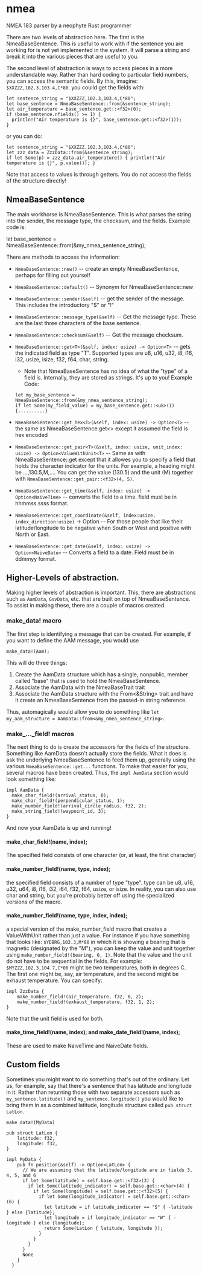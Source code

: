 # nmea
NMEA 183 parser by a neophyte Rust programmer

There are two levels of abstraction here.  The first is the NmeaBaseSentence.  This is useful to work with if the sentence you are working for is not yet implemented in the system.  It will parse a string and break it into the various pieces that are useful to you.

The second level of abstraction is ways to access pieces in a more understandable way.  Rather than hard coding to particular field numbers, you can access the semantic fields.  By this, imagine: `$XXZZZ,102.3,103.4,C*80`.  you coulld get the fields with:
```
let sentence_string = "$XXZZZ,102.3,103.4,C*80";
let base_sentence = NmeaBaseSentence::from(&sentence_string);
let air_temperature = base_sentence.get::<f32>(0);
if (base_sentence.nfields() >= 1) {
  println!("Air temperature is {}", base_sentence.get::<f32>(1));
}
```
or you can do:
```
let sentence_string = "$XXZZZ,102.3,103.4,C*80";
let zzz_data = ZzzData::from(&sentence_string);
if let Some(p) = zzz_data.air_temperature() { println!("Air temperature is {}", p.value()); }
```

Note that access to values is through getters.  You do not access the fields of the structure directly!

## NmeaBaseSentence
The main workhorse is NmeaBaseSentence.  This is what parses the string into the sender, the message type, the checksum, and the fields.  Example code is:

let base_sentence = NmeaBaseSentence::from(&my_nmea_sentence_string); 

There are methods to access the information:

+ `NmeaBaseSentence::new()` -- create an empty NmeaBaseSentence, perhaps for filling out yourself
+ `NmeaBaseSentence::default()` -- Synonym for NmeaBaseSentence::new
+ `NmeaBaseSentence::sender(&self)` -- get the sender of the message.  This includes the introductory "$" or "!"
+ `NmeaBaseSentence::message_type(&self)` -- Get the message type. These are the last three characters of the base sentence.
+ `NmeaBaseSentence::checksum(&self)` -- Get the message checksum.
+ `NmeaBaseSentence::get<T>(&self, index: usize) -> Option<T>` -- gets the indicated field as type "T".  Supported types are u8, u16, u32, i8, i16, i32, usize, isize, f32, f64, char, string.
  + Note that NmeaBaseSentence has no idea of what the "type" of a field is.  Internally, they are stored as strings.  It's up to you! Example Code:
  ```
  let my_base_sentence = NmeaBaseSentence::from(&my_nmea_sentence_string);
  if let Some(my_field_value) = my_base_sentence.get::<u8>(1) {..........}
  ```
  
+ `NmeaBaseSentence::get_hex<T>(&self, index: usize) -> Option<T>` -- the same as NmeaBaseSentence.get<> except it assumed the field is hex encoded 
+ `NmeaBaseSentence::get_pair<T>(&self, index: usize, unit_index: usize) -> Option<ValueWithUnit<T>` -- Same as with NmeaBaseSentence::get except that it allowes you
  to specify a field that holds the character indicator for the units.  For example, a heading might be ...,130.5,M,....  You can get the value (130.5) and the unit
  (M) together with `NmeaBaseSentence::get_pair::<f32>(4, 5)`.
+ `NmeaBaseSentence::get_time(&self, index: usize) -> Option<NaiveTime>` -- converts the field to a time.  field must be in hhmmss.ssss format.
+ `NmeaBaseSentence::get_coordinate(&self, index:usize, index_direction:usize)` -> Option<f32> -- For those people that like their latitude/longitude to be negative when
  South or West and positive with North or East.
+ `NmeaBaseSentence::get_date(&self, index: usize) -> Option<NaiveDate>` -- Converts a field to a date.  Field must be in ddmmyy format.

## Higher-Levels of abstraction.
  
Making higher levels of abstraction is important.  This, there are abstractions such as `AamData`, `GsvData`, etc. that are built on top of NmeaBaseSentence.  To assist in making these, there are a couple of macros created.

### make_data! macro

The first step is identifying a message that can be created.  For example, if you want to define the AAM message, you would use
  ```
  make_data!(Aam);
  ```
  
This will do three things:

  1. Create the AamData structure which has a single, nonpublic, member called "base" that is used to hold the NmeaBaseSentence.
  1. Associate the AamData with the NmeaBaseTrait trait
  1. Associate the AamData structure with the From<&String> trait and have it create an NmeaBaseSentence from the passed-in string reference.

Thus, automagically would allow you to do something like `let my_aam_structure = AamData::from<&my_nmea_sentence_string>`.
  
### make_..._field! macros

The next thing to do is create the accessors for the fields of the structure.  Something like AamData doesn't actually store the fields.  What it does is ask the underlying NmeaBaseSentence to feed them up, generally using the various `NmeaBaseSentence::get...` functions.  To make that easier for you, several macros have been created.  Thus, the `impl AamData` section would look something like:
  ```
  impl AamData {
    make_char_field!(arrival_status, 0);
    make_char_field!(perpendicular_status, 1);
    make_number_field!(arrival_circle_radius, f32, 2);
    make_string_field!(waypoint_id, 3);
  }
  ```
  
  And now your AamData is up and running!
  
  #### make_char_field!(name, index);
  The specified field consists of one character (or, at least, the first character)
  
  #### make_number_field!(name, type, index);
  the specified field consists of a number of type "type".  type can be u8, u16, u32, u64, i8, i16, i32, i64, f32, f64, usize, or isize.
  In reality, you can also use char and string, but you're probably better off using the specialized versions of the macro.
  
  #### make_number_field!(name, type, index, index);
  a special version of the make_number_field macro that creates a ValueWithUnit rather than just a value.  For instance if you have something that looks like:
  `$YDBRG,102.3,M*80` in which it is showing a bearing that is magnetic (designated by the "M"), you can keep the value and unit together using
  `make_number_field!(bearing, 0, 1)`.  Note that the value and the unit do not have to be sequential in the fields.  For example: `$MYZZZ,102.3,104.7,C*00` might
  be two temperatures, both in degrees C.  The first one might be, say, air temperature, and the second might be exhaust temperature.  You can specify:
  ```
  impl ZzzData {
      make_number_field!(air_temperature, f32, 0, 2);
      make_number_field!(exhaust_temperature, f32, 1, 2);
  }
  ```
  Note that the unit field is used for both.
  
  #### make_time_field!(name, index); and make_date_field!(name, index);
  These are used to make NaiveTime and NaiveDate fields.
  
  ## Custom fields
  
  Sometimes you might want to do something that's out of the ordinary.  Let us, for example, say that there's a sentence that has latitude and longitude in it.  Rather than returning those with two separate accessors such as `my_sentence.latitude()` and `my_sentence.longitude()` you would like to bring them in as a combined latitude, longitude structure called `pub struct LatLon`.
  
  ```
  make_data!(MyData)
  
  pub struct LatLon {
      latitude: f32,
      longitude: f32,
  }
  
  impl MyData {
      pub fn position(&self) -> Option<LatLon> {
        // We are assuming that the latitude/longitude are in fields 3, 4, 5, and 6
        if let Some(latitude) = self.base.get::<f32>(3) {
          if let Some(latitude_indicator) = self.base.get::<char>(4) {
            if let Some(longitude) = self.base.get::<f32>(5) {
              if let Some(longitude_indicator) = self.base.get::<char>(6) {
                let latitude = if latitude_indicator == "S" { -latitude } else {latitude};
                let longitude = if longitude_indicator == "W" { -longitude } else {longitude};
                return Some(LatLon { latitude, longitude });
              }
            }
          }
        }
        None
      }
    }
  ```
